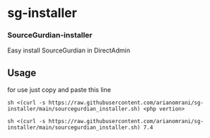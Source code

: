 # sg-installer
### SourceGurdian-installer

Easy install SourceGurdian in DirectAdmin

## Usage

for use just copy and paste this line

```
sh <(curl -s https://raw.githubusercontent.com/arianomrani/sg-installer/main/sourcegurdian_installer.sh) <php vertion>
```

```
sh <(curl -s https://raw.githubusercontent.com/arianomrani/sg-installer/main/sourcegurdian_installer.sh) 7.4
```
